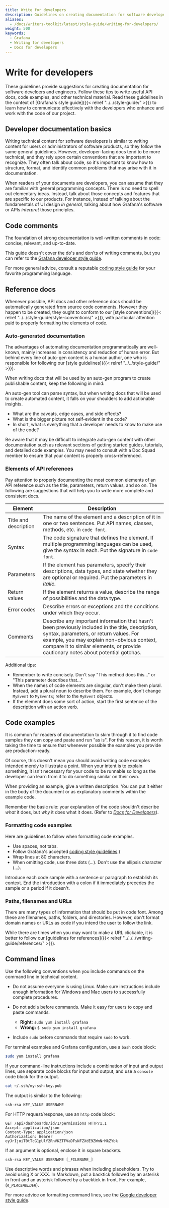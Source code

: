 ```yaml
---
title: Write for developers
description: Guidelines on creating documentation for software developers and engineers
aliases:
  - /docs/writers-toolkit/latest/style-guide/writing-for-developers/
weight: 500
keywords:
  - Grafana
  - Writing for developers
  - Docs for developers
---
```


# Write for developers

These guidelines provide suggestions for creating documentation for software develoers and engineers. Follow these tips to write useful API docs, code examples, and other technical material. Read these guidelines in the context of [Grafana's style guide]({{< relref "../../style-guide/" >}}) to learn how to communicate effectively with the developers who enhance and work with the code of our project. 

## Developer documentation basics

Writing technical content for software developers is similar to writing content for users or administrators of software products, so they follow the same general guidelines. However, developer-facing docs tend to be more technical, and they rely upon certain conventions that are important to recognize. They often talk about code, so it's important to know how to structure, format, and identify common problems that may arise with it in documentation. 

When readers of your documents are developers, you can assume that they are familiar with general programming concepts. There is no need to spell out elementary ideas. Instead, talk about those concepts and features that are specific to our products. For instance, instead of talking about the fundamentals of UI design  _in general_, talking about how Grafana's software or APIs _interpret_ those principles.

## Code comments

The foundation of strong documentation is well-written comments in code: concise, relevant, and up-to-date. 

This guide doesn't cover the do's and don'ts of writing comments, but you can refer to the [Grafana developer style guide](https://github.com/grafana/grafana/blob/main/contribute/style-guides/code-comments.md).

For more general advice, consult a reputable [coding style guide](https://google.github.io/styleguide/) for your favorite programming language. 

## Reference docs

Whenever possible, API docs and other reference docs should be automatically generated from source code comments. However they happen to be created, they ought to conform to our [style conventions]({{< relref "../../style-guide/style-conventions/" >}}), with particular attention paid to properly formatting the elements of code.

### Auto-generated documentation

The advantages of automating documentation programmatically are well-known, mainly increases in consistency and reduction of human error. But behind every line of auto-gen content is a human author, one who is responsible for following our [style guidelines]({{< relref "../../style-guide/" >}}).

When writing docs that will be used by an auto-gen program to create publishable content, keep the following in mind:

An auto-gen tool can parse syntax, but when writing docs that will be used to create automated content, it falls on your shoulders to add actionable insights. 
- What are the caveats, edge cases, and side effects?
- What is the bigger picture not self-evident in the code? 
- In short, what is everything that a developer needs to know to make use of the code?

Be aware that it may be difficult to integrate auto-gen content with other documentation such as relevant sections of getting started guides, tutorials, and detailed code examples. You may need to consult with a Doc Squad member to ensure that your content is properly cross-referenced.

### Elements of API references

Pay attention to properly documenting the most common elements of an API reference such as the title, parameters, return values, and so on. The following are suggestions that will help you to write more complete and consistent docs.

| Element                                               | Description                                                           |
| ------------------------------------------------- | ----------------------------------------------------------------------- |
| Title and description       | The name of the element and a description of it in one or two sentences. Put API names, classes, methods, etc. in `code font`. |
| Syntax | The code signature that defines the element. If multiple programming languages can be used, give the syntax in each. Put the signature in `code font`. |
| Parameters | If the element has parameters, specify their descriptions, data types, and state whether they are optional or required. Put the parameters in _italic_. |
| Return values| If the element returns a value, describe the range of possibilities and the data type. |
| Error codes| Describe errors or exceptions and the conditions under which they occur. |
| Comments | Describe any important information that hasn't been previously included in the title, description, syntax, parameters, or return values. For example, you may explain non-obvious context, compare it to similar elements, or provide cautionary notes about potential gotchas. |

Additional tips:
- Remember to write concisely. Don't say "This method does this..." or "This parameter describes that..."
- When the names of code elements are singular, don't make them plural. Instead, add a plural noun to describe them. For example, don't change `MyEvent` to `MyEvents`; refer to the `MyEvent` objects. 
- If the element does some sort of action, start the first sentence of the description with an action verb. 

## Code examples

It is common for readers of documentation to skim through it to find code samples they can copy and paste and run "as is". For this reason, it is worth taking the time to ensure that whenever possible the examples you provide are production-ready.

Of course, this doesn't mean you should avoid writing code examples intended merely to illustrate a point. When your intent is to explain something, it isn't necessary for your code to be runnable so long as the developer can learn from it to do something similar on their own.

When providing an example, give a written description. You can put it either in the body of the document or as explanatory comments within the example code.

Remember the basic rule: your explanation of the code shouldn't describe _what_ it does, but _why_ it does what it does. (Refer to [_Docs for Developers_](https://docsfordevelopers.com/)).

### Formatting code examples

Here are guidelines to follow when formatting code examples.

- Use spaces, not tabs. 
- Follow Grafana's accepted [coding style guidelines](https://github.com/grafana/grafana/blob/main/contribute/style-guides/code-comments.md).)
- Wrap lines at 80 characters.
- When omitting code, use three dots (...). Don't use the ellipsis character (…).

Introduce each code sample with a sentence or paragraph to establish its context. End the introduction with a colon if it immediately precedes the sample or a period if it doesn't. 

### Paths, filenames and URLs

There are many types of information that should be put in code font. Among these are filenames, paths, folders, and directories. However, don't format domain names or URLs as code if you intend the user to follow the link. 

While there are times when you may want to make a URL clickable, it is better to follow our [guidelines for references]({{< relref "../../../writing-guide/references/" >}}).

## Command lines

Use the following conventions when you include commands on the command line in technical content.

- Do not assume everyone is using Linux. Make sure instructions include enough information for Windows and Mac users to successfully complete procedures.

- Do not add `$` before commands. Make it easy for users to copy and paste commands.

  - **Right:** `sudo yum install grafana`
  - **Wrong:** `$ sudo yum install grafana`

- Include `sudo` before commands that require `sudo` to work.

For terminal examples and Grafana configuration, use a `bash` code block:

```bash
sudo yum install grafana
```

If your command-line instructions include a combination of input and output lines, use separate code blocks for input and output, and use a `console` code block for the output.

```bash
cat ~/.ssh/my-ssh-key.pub
```

The output is similar to the following:

```console
ssh-rsa KEY_VALUE USERNAME
```

For HTTP request/response, use an `http` code block:

```http
GET /api/dashboards/id/1/permissions HTTP/1.1
Accept: application/json
Content-Type: application/json
Authorization: Bearer eyJrIjoiT0tTcG1pUlY2RnVKZTFVaDFsNFZXdE9ZWmNrMkZYbk
```

If an argument is optional, enclose it in square brackets.

```console
ssh-rsa KEY_VALUE USERNAME [_FILENAME_]
```

Use descriptive words and phrases when including placeholders. Try to avoid using X or XXX. In Markdown, put a backtick followed by an asterisk in front and an asterisk followed by a backtick in front. For example, (*`A_PLACEHOLDER`*).

For more advice on formatting command lines, see the [Google developer style guide](https://developers.google.com/style/code-syntax).